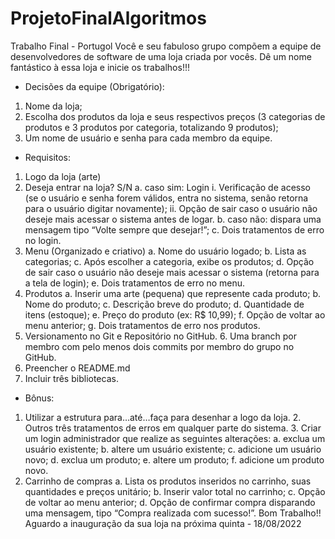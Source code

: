 # ProjetoFinalAlgoritmos
Trabalho Final - Portugol 
Você e seu fabuloso grupo compõem a equipe de desenvolvedores de software de uma loja criada por vocês. Dê um nome fantástico à essa loja e inicie os trabalhos!!! 
- Decisões da equipe (Obrigatório): 
1. Nome da loja; 
2. Escolha dos produtos da loja e seus respectivos preços (3 categorias de produtos e 3 produtos por categoria, totalizando 9 produtos); 
3. Um nome de usuário e senha para cada membro da equipe. 
- Requisitos: 
1. Logo da loja (arte) 
2. Deseja entrar na loja? S/N 
a. caso sim: Login 
i. Verificação de acesso (se o usuário e senha forem válidos, entra no sistema, senão 
retorna para o usuário digitar novamente); 
ii. Opção de sair caso o usuário não deseje mais acessar o sistema antes de logar. 
b. caso não: dispara uma mensagem tipo “Volte sempre que desejar!”; 
c. Dois tratamentos de erro no login. 
3. Menu (Organizado e criativo) 
a. Nome do usuário logado; 
b. Lista as categorias; 
c. Após escolher a categoria, exibe os produtos; 
d. Opção de sair caso o usuário não deseje mais acessar o sistema (retorna para a tela de login); 
e. Dois tratamentos de erro no menu. 
4. Produtos 
a. Inserir uma arte (pequena) que represente cada produto;
b. Nome do produto; 
c. Descrição breve do produto; 
d. Quantidade de itens (estoque); 
e. Preço do produto (ex: R$ 10,99); 
f. Opção de voltar ao menu anterior; 
g. Dois tratamentos de erro nos produtos. 
5. Versionamento no Git e Repositório no GitHub. 6. Uma branch por membro com pelo menos dois commits por membro do grupo no GitHub. 
7. Preencher o README.md 
8. Incluir três bibliotecas. 
- Bônus: 
1. Utilizar a estrutura para…até…faça para desenhar a logo da loja. 2. Outros três tratamentos de erros em qualquer parte do sistema. 3. Criar um login administrador que realize as seguintes alterações: a. exclua um usuário existente; 
b. altere um usuário existente; 
c. adicione um usuário novo; 
d. exclua um produto; 
e. altere um produto; 
f. adicione um produto novo. 
4. Carrinho de compras 
a. Lista os produtos inseridos no carrinho, suas quantidades e preços unitário; 
b. Inserir valor total no carrinho; 
c. Opção de voltar ao menu anterior; 
d. Opção de confirmar compra disparando uma mensagem, tipo “Compra realizada com sucesso!”. 
Bom Trabalho!! 
Aguardo a inauguração da sua loja na próxima quinta - 18/08/2022

